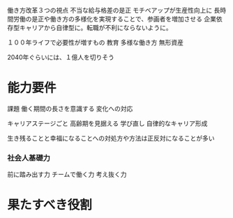 働き方改革３つの視点
不当な給与格差の是正 モチベアップが生産性向上に
長時間労働の是正や働き方の多様化を実現することで、参画者を増加させる
企業依存型キャリアから自律型に。転職が不利にならないように。

１００年ライフで必要性が増すもの
教育
多様な働き方
無形資産

2040年ぐらいには、１億人を切りそう

# 能力要件
課題
働く期間の長さを意識する
変化への対応

キャリアステージごと
高齢期を見据える
学び直し
自律的なキャリア形成

生き残ることと幸福になることへの対処方や方法は正反対になることが多い

### 社会人基礎力
前に踏み出す力
チームで働く力
考え抜く力

# 果たすべき役割
